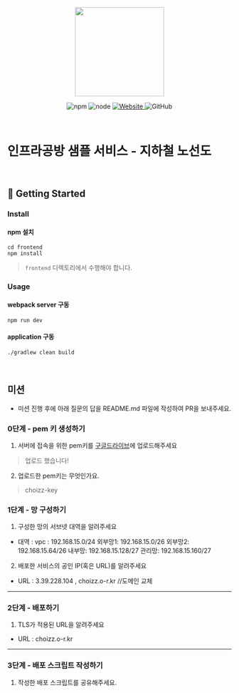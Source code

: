 <p align="center">
    <img width="200px;" src="https://raw.githubusercontent.com/woowacourse/atdd-subway-admin-frontend/master/images/main_logo.png"/>
</p>
<p align="center">
  <img alt="npm" src="https://img.shields.io/badge/npm-%3E%3D%205.5.0-blue">
  <img alt="node" src="https://img.shields.io/badge/node-%3E%3D%209.3.0-blue">
  <a href="https://edu.nextstep.camp/c/R89PYi5H" alt="nextstep atdd">
    <img alt="Website" src="https://img.shields.io/website?url=https%3A%2F%2Fedu.nextstep.camp%2Fc%2FR89PYi5H">
  </a>
  <img alt="GitHub" src="https://img.shields.io/github/license/next-step/atdd-subway-service">
</p>

<br>

# 인프라공방 샘플 서비스 - 지하철 노선도

<br>

## 🚀 Getting Started

### Install
#### npm 설치
```
cd frontend
npm install
```
> `frontend` 디렉토리에서 수행해야 합니다.

### Usage
#### webpack server 구동
```
npm run dev
```
#### application 구동
```
./gradlew clean build
```
<br>

## 미션

* 미션 진행 후에 아래 질문의 답을 README.md 파일에 작성하여 PR을 보내주세요.

### 0단계 - pem 키 생성하기

1. 서버에 접속을 위한 pem키를 [구글드라이브](https://drive.google.com/drive/folders/1dZiCUwNeH1LMglp8dyTqqsL1b2yBnzd1?usp=sharing)에 업로드해주세요
> 업로드 했습니다!

2. 업로드한 pem키는 무엇인가요.
>choizz-key
### 1단계 - 망 구성하기
1. 구성한 망의 서브넷 대역을 알려주세요
- 대역 :
vpc : 192.168.15.0/24
외부망1: 192.168.15.0/26
외부망2: 192.168.15.64/26
내부망: 192.168.15.128/27
관리망: 192.168.15.160/27

2. 배포한 서비스의 공인 IP(혹은 URL)를 알려주세요

- URL : 3.39.228.104 , choizz.o-r.kr //도메인 교체

---

### 2단계 - 배포하기
1. TLS가 적용된 URL을 알려주세요

- URL : choizz.o-r.kr 

---

### 3단계 - 배포 스크립트 작성하기

1. 작성한 배포 스크립트를 공유해주세요.


